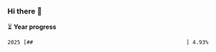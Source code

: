 ### Hi there :wave:

:hourglass_flowing_sand: **Year progress**

```txt
2025 [##                                                ] 4.93%
```
